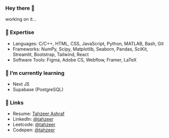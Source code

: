 ### Hey there 👋

working on it...

### 🔭 Expertise

- Languages: C/C++, HTML, CSS, JavaScript, Python, MATLAB, Bash, Git
- Frameworks: NumPy, Scipy, Matplotlib, Seaborn, Pandas, SciKit, Streamlit, Bootstrap, Tailwind, React
- Software Tools: Figma, Adobe CS, Webflow, Framer, LaTeX

### 📙 I’m currently learning 

- Next JS
- Supabase (PostgreSQL)

### 🔗 Links 
- Resume: [Tahzeer Ashraf](#)
- LinkedIn: [@tahzeer](https://www.linkedin.com/in/tahzeer/)
- Leetcode: [@tahzeer](https://www.leetcode.com/tahzeer/)
- Codepen: [@tahzeer](https://codepen.io/tahzeer/)
